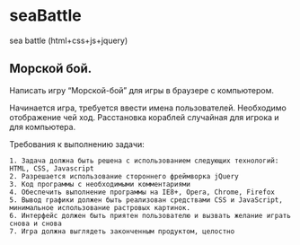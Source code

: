 # seaBattle
sea battle (html+css+js+jquery)

## Морской бой.

Написать игру “Морской-бой” для игры в браузере с компьютером.

Начинается игра, требуется ввести имена пользователей. Необходимо отображение чей ход. Расстановка кораблей случайная для игрока и для компьютера.

Требования к выполнению задачи:

    1. Задача должна быть решена с использованием следующих технологий: HTML, CSS, Javascript
    2. Разрешается использование стороннего фреймворка jQuery
    3. Код программы с необходимыми комментариями
    4. Обеспечить выполнение программы на IE8+, Opera, Chrome, Firefox
    5. Вывод графики должен быть реализован средствами CSS и JavaScript, минимальное использование растровых картинок.
    6. Интерфейс должен быть приятен пользователю и вызвать желание играть снова и снова
    7. Игра должна выглядеть законченным продуктом, целостно 
